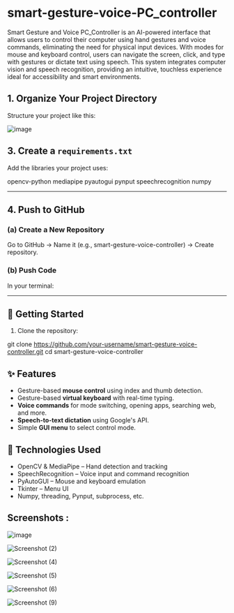 # smart-gesture-voice-PC_controller

Smart Gesture and Voice PC_Controller is an AI-powered interface that allows users to control their computer using hand gestures and voice commands, eliminating the need for physical input devices. With modes for mouse and keyboard control, users can navigate the screen, click, and type with gestures or dictate text using speech. This system integrates computer vision and speech recognition, providing an intuitive, touchless experience ideal for accessibility and smart environments.

## 1. Organize Your Project Directory
Structure your project like this:

![image](https://github.com/user-attachments/assets/3e9b2df8-7156-4919-9177-4044d86a35af)


## 3. **Create a `requirements.txt`**
Add the libraries your project uses:

opencv-python
mediapipe
pyautogui
pynput
speechrecognition
numpy

---

## 4. Push to GitHub
### (a) Create a New Repository
Go to GitHub → Name it (e.g., smart-gesture-voice-controller) → Create repository.

### (b) Push Code
In your terminal:

---

## 🚀 Getting Started

1. Clone the repository:

git clone https://github.com/your-username/smart-gesture-voice-controller.git
cd smart-gesture-voice-controller


## ✨ Features

- Gesture-based **mouse control** using index and thumb detection.
- Gesture-based **virtual keyboard** with real-time typing.
- **Voice commands** for mode switching, opening apps, searching web, and more.
- **Speech-to-text dictation** using Google's API.
- Simple **GUI menu** to select control mode.

## 🧠 Technologies Used

- OpenCV & MediaPipe – Hand detection and tracking
- SpeechRecognition – Voice input and command recognition
- PyAutoGUI – Mouse and keyboard emulation
- Tkinter – Menu UI
- Numpy, threading, Pynput, subprocess, etc.




## Screenshots :

![image](https://github.com/user-attachments/assets/9301382c-b837-4a4c-9f94-ca2badd4304b)

![Screenshot (2)](https://github.com/user-attachments/assets/391b269a-6ac1-460f-b5e4-3210065d39a4)

![Screenshot (4)](https://github.com/user-attachments/assets/fabdf0df-a940-4ce0-9120-850b0541146c)

![Screenshot (5)](https://github.com/user-attachments/assets/7d2f356f-772f-4fa6-a08c-adacba961ba4)

![Screenshot (6)](https://github.com/user-attachments/assets/25c22a2b-a208-4de3-ab52-2aa93f57a972)

![Screenshot (9)](https://github.com/user-attachments/assets/45f56c91-f280-4f62-8ee5-2b8aa271e034)



